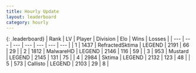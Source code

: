 ```yaml
---
title: Hourly Update
layout: leaderboard
category: hourly
---
```


{: .leaderboard}
| Rank | LV | Player | Division | Elo | Wins | Losses |
| --- | --- | --- | --- | --- | --- | --- |
| <span data-change="0">1</span> | 1437 | <span title="ID: 402846">RefractedSktima</span> | LEGEND | <span data-change="0">2191</span> | <span data-change="0">66</span> | <span data-change="0">29</span> |
| <span data-change="0">2</span> | 1812 | <span title="ID: 261794">MalwareHD</span> | LEGEND | <span data-change="0">2146</span> | <span data-change="0">116</span> | <span data-change="0">59</span> |
| <span data-change="0">3</span> | 953 | <span title="ID: 611082">Mustard</span> | LEGEND | <span data-change="0">2145</span> | <span data-change="0">131</span> | <span data-change="0">75</span> |
| <span data-change="0">4</span> | 2984 | <span title="ID: 353063">Sktima</span> | LEGEND | <span data-change="0">2132</span> | <span data-change="0">123</span> | <span data-change="0">48</span> |
| <span data-change="0">5</span> | 573 | <span title="ID: 619928">Callisto</span> | LEGEND | <span data-change="0">2103</span> | <span data-change="0">29</span> | <span data-change="0">8</span> |